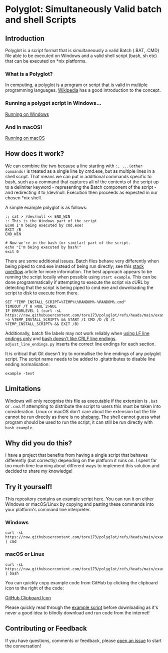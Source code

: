# Polyglot: Simultaneously Valid batch and shell Scripts

## Introduction
Polyglot is a script format that is simultaneously a valid Batch (.BAT, .CMD) file able to be executed on Windows and a valid shell script (bash, sh etc) that can be executed on *nix platforms.

### What is a Polyglot?
In computing, a polyglot is a program or script that is valid in multiple programming languages. [Wikipedia](https://en.wikipedia.org/wiki/Polyglot_(computing)) has a good introduction to the concept.

### Running a polygot script in Windows...
[Running on Windows](!https://www.github.com/toru173/polyglot/images/windows.png)

### And in macOS!
[Running on macOS](!https://www.github.com/toru173/polyglot/images/macos.png)

## How does it work?
We can combine the two because a line starting with `:; ...(other commands)` is treated as a single line by cmd.exe, but as multiple lines in a shell script. That means we can put in additional commands specific to bash, such as a command that captures all of the contents of the script up to a delimiter keyword - representing the Batch component of the script - and redirecting it to /dev/null. Execution then proceeds as expected in our chosen *nix shell.

A simple example polyglot is as follows:

```
:; cat > /dev/null << END_WIN
:: This is the Windows part of the script
ECHO I'm being executed by cmd.exe!
EXIT /B
END_WIN

# Now we're in the bash (or similar) part of the script.
echo "I'm being executed by bash!"
exit 0
```

There are some additional issues. Batch files behave very differently when being piped to cmd.exe instead of being run directly; see this [stack overflow](https://stackoverflow.com/questions/8192318#8194279) article for more information. The best approach appears to be running the script locally when possible using `start example`. This can be done programmatically if attempting to execute the script via cURL by detecting that the script is being piped to cmd.exe and downloading the script to disk to execute from there.

```
SET "TEMP_INSTALL_SCRIPT=%TEMP%\%RANDOM%-%RANDOM%.cmd"
TIMEOUT /T 0 >NUL 2>NUL
IF ERRORLEVEL 1 (curl -sL https://raw.githubusercontent.com/toru173/polyglot/refs/heads/main/example -o %TEMP_INSTALL_SCRIPT% && START /I CMD /D /Q /C %TEMP_INSTALL_SCRIPT% && EXIT /B)
```

Additionally, batch file labels may not work reliably when [using LF line endings only](https://www.dostips.com/forum/viewtopic.php?t=8988) and [bash doesn't like CRLF line endings](https://unix.stackexchange.com/questions/577663/handling-bash-script-with-crlf-carriage-return-in-linux-as-in-msys2). `adjust_line_endings.py` inserts the correct line endings for each section. 

It is critical that Git doesn't try to normallise the line endings of any polyglot script. The script name needs to be added to .gitattributes to disable line ending normalisation:

```
example -text
```

## Limitations
Windows will only recognise this file as executable if the extension is `.bat` or `.cmd`. If attempting to distribute the script to users this must be taken into consideration. Linux or macOS don't care about the extension but the file cannot be run directly as there is no [shebang](https://en.wikipedia.org/wiki/Shebang_(Unix)). The shell cannot guess what program should be used to run the script; it can still be run directly with `bash example`.

## Why did you do this?
I have a project that benefits from having a single script that behaves differently (but correctly) depending on the platform it runs on. I spent far too much time learning about different ways to implement this solution and decided to share my knowledge!

## Try it yourself!

This repository contains an example script [here](https://raw.githubusercontent.com/toru173/polyglot/refs/heads/main/example). You can run it on either Windows or macOS/Linux by copying and pasting these commands into your platform's command line interpreter.

### Windows
```
curl -sL https://raw.githubusercontent.com/toru173/polyglot/refs/heads/main/example | cmd
```

### macOS or Linux
```
curl -sL https://raw.githubusercontent.com/toru173/polyglot/refs/heads/main/example | bash
```

You can quickly copy example code from GitHub by clicking the clipboard icon to the right of the code:

[GitHub Clipboard Icon]()

Please quickly read through the [example script](https://raw.githubusercontent.com/toru173/polyglot/refs/heads/main/example) before downloading as it's never a good idea to blindly download and run code from the internet!

## Contributing or Feedback
If you have questions, comments or feedback, please [open an issue]() to start the conversation!